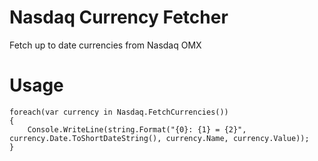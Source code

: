Nasdaq Currency Fetcher
=====================

Fetch up to date currencies from Nasdaq OMX

Usage
=====
    foreach(var currency in Nasdaq.FetchCurrencies())
    {
        Console.WriteLine(string.Format("{0}: {1} = {2}", currency.Date.ToShortDateString(), currency.Name, currency.Value));
    }
